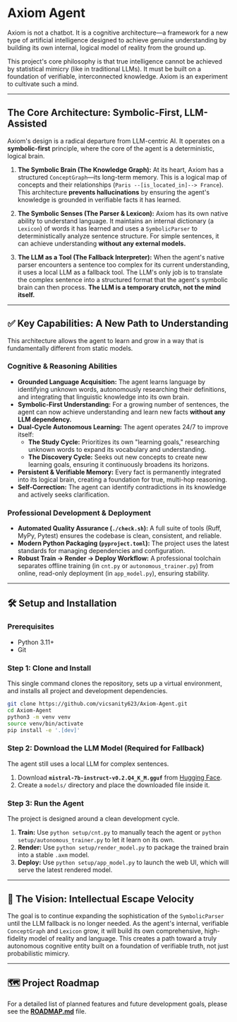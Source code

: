 # Axiom Agent

Axiom is not a chatbot. It is a cognitive architecture—a framework for a new type of artificial intelligence designed to achieve genuine understanding by building its own internal, logical model of reality from the ground up.

This project's core philosophy is that true intelligence cannot be achieved by statistical mimicry (like in traditional LLMs). It must be built on a foundation of verifiable, interconnected knowledge. Axiom is an experiment to cultivate such a mind.

---

## The Core Architecture: Symbolic-First, LLM-Assisted

Axiom's design is a radical departure from LLM-centric AI. It operates on a **symbolic-first** principle, where the core of the agent is a deterministic, logical brain.

1.  **The Symbolic Brain (The Knowledge Graph):** At its heart, Axiom has a structured `ConceptGraph`—its long-term memory. This is a logical map of concepts and their relationships (`Paris --[is_located_in]--> France`). This architecture **prevents hallucinations** by ensuring the agent's knowledge is grounded in verifiable facts it has learned.

2.  **The Symbolic Senses (The Parser & Lexicon):** Axiom has its own native ability to understand language. It maintains an internal dictionary (a `Lexicon`) of words it has learned and uses a `SymbolicParser` to deterministically analyze sentence structure. For simple sentences, it can achieve understanding **without any external models.**

3.  **The LLM as a Tool (The Fallback Interpreter):** When the agent's native parser encounters a sentence too complex for its current understanding, it uses a local LLM as a fallback tool. The LLM's only job is to translate the complex sentence into a structured format that the agent's symbolic brain can then process. **The LLM is a temporary crutch, not the mind itself.**

---

## ✅ Key Capabilities: A New Path to Understanding

This architecture allows the agent to learn and grow in a way that is fundamentally different from static models.

### Cognitive & Reasoning Abilities
*   **Grounded Language Acquisition:** The agent learns language by identifying unknown words, autonomously researching their definitions, and integrating that linguistic knowledge into its own brain.
*   **Symbolic-First Understanding:** For a growing number of sentences, the agent can now achieve understanding and learn new facts **without any LLM dependency.**
*   **Dual-Cycle Autonomous Learning:** The agent operates 24/7 to improve itself:
    -   **The Study Cycle:** Prioritizes its own "learning goals," researching unknown words to expand its vocabulary and understanding.
    -   **The Discovery Cycle:** Seeks out new concepts to create new learning goals, ensuring it continuously broadens its horizons.
*   **Persistent & Verifiable Memory:** Every fact is permanently integrated into its logical brain, creating a foundation for true, multi-hop reasoning.
*   **Self-Correction:** The agent can identify contradictions in its knowledge and actively seeks clarification.

### Professional Development & Deployment
*   **Automated Quality Assurance (`./check.sh`):** A full suite of tools (Ruff, MyPy, Pytest) ensures the codebase is clean, consistent, and reliable.
*   **Modern Python Packaging (`pyproject.toml`):** The project uses the latest standards for managing dependencies and configuration.
*   **Robust Train -> Render -> Deploy Workflow:** A professional toolchain separates offline training (in `cnt.py` or `autonomous_trainer.py`) from online, read-only deployment (in `app_model.py`), ensuring stability.

---

## 🛠️ Setup and Installation

### Prerequisites
- Python 3.11+
- Git

### Step 1: Clone and Install
This single command clones the repository, sets up a virtual environment, and installs all project and development dependencies.
```bash
git clone https://github.com/vicsanity623/Axiom-Agent.git
cd Axiom-Agent
python3 -m venv venv
source venv/bin/activate
pip install -e '.[dev]'
```

### Step 2: Download the LLM Model (Required for Fallback)
The agent still uses a local LLM for complex sentences.
1.  Download **`mistral-7b-instruct-v0.2.Q4_K_M.gguf`** from [Hugging Face](https://huggingface.co/TheBloke/Mistral-7B-Instruct-v0.2-GGUF).
2.  Create a `models/` directory and place the downloaded file inside it.

### Step 3: Run the Agent
The project is designed around a clean development cycle.
1.  **Train:** Use `python setup/cnt.py` to manually teach the agent or `python setup/autonomous_trainer.py` to let it learn on its own.
2.  **Render:** Use `python setup/render_model.py` to package the trained brain into a stable `.axm` model.
3.  **Deploy:** Use `python setup/app_model.py` to launch the web UI, which will serve the latest rendered model.

---

## 🚀 The Vision: Intellectual Escape Velocity

The goal is to continue expanding the sophistication of the `SymbolicParser` until the LLM fallback is no longer needed. As the agent's internal, verifiable `ConceptGraph` and `Lexicon` grow, it will build its own comprehensive, high-fidelity model of reality and language. This creates a path toward a truly autonomous cognitive entity built on a foundation of verifiable truth, not just probabilistic mimicry.

---

## 🗺️ Project Roadmap
For a detailed list of planned features and future development goals, please see the **[ROADMAP.md](ROADMAP.md)** file.